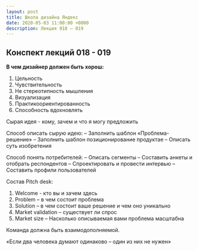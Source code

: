 ```yaml
---
layout: post
title: Школа дизайна Яндекс
date: 2020-05-03 11:00:00 +0000
description: Лекция 018 – 019
---
```


## Конспект лекций 018 - 019

**В чем дизайнер должен быть хорош:**

1. Цельность
2. Чувствительность
3. Не стереотипность мышления
4. Визуализация
5. Практикоориентированность
6. Способность вдохновлять

Сырая идея - кому, зачем и что я могу предложить

Способ описать сырую идею:
– Заполнить шаблон «Проблема-решение»
– Заполнить шаблон позиционирование продуктаe
– Описать суть изобретения	

Способ понять потребителей:
	– Описать сегменты
	– Составить анкеты и отобрать респондентов
	– Спроектировать и провести интервью
	– Составить профили пользователей

Состав  Pitch desk:
1. Welcome - кто вы и зачем здесь
2. Problem – в чем состоит проблема
3. Solution – в чем состоит ваше решение и чем оно уникально
4. Market validation – существует ли спрос
5. Market size – Насколько описываемая вами проблема масштабна

Команда должна быть взаимодополняемой.

«Если два человека думают одинаково – один из них не нужен»


